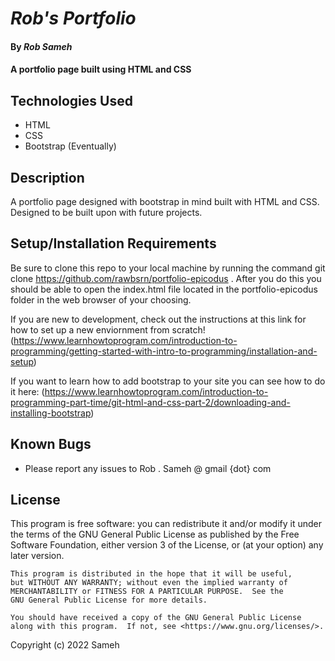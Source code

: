 # _Rob's Portfolio_

#### By _Rob Sameh_

#### A portfolio page built using HTML and CSS

## Technologies Used

* HTML
* CSS
* Bootstrap (Eventually)

## Description

A portfolio page designed with bootstrap in mind built with HTML and CSS. Designed to be built upon with future projects. 

## Setup/Installation Requirements

Be sure to clone this repo to your local machine by running the command git clone https://github.com/rawbsrn/portfolio-epicodus . After you do this you should be able to open the index.html file located in the portfolio-epicodus folder in the web browser of your choosing. 

If you are new to development, check out the instructions at this link for how to set up a new enviornment from scratch! (https://www.learnhowtoprogram.com/introduction-to-programming/getting-started-with-intro-to-programming/installation-and-setup)

If you want to learn how to add bootstrap to your site you can see how to do it here: (https://www.learnhowtoprogram.com/introduction-to-programming-part-time/git-html-and-css-part-2/downloading-and-installing-bootstrap)

## Known Bugs

* Please report any issues to Rob . Sameh @ gmail {dot} com

## License

 This program is free software: you can redistribute it and/or modify
    it under the terms of the GNU General Public License as published by
    the Free Software Foundation, either version 3 of the License, or
    (at your option) any later version.

    This program is distributed in the hope that it will be useful,
    but WITHOUT ANY WARRANTY; without even the implied warranty of
    MERCHANTABILITY or FITNESS FOR A PARTICULAR PURPOSE.  See the
    GNU General Public License for more details.

    You should have received a copy of the GNU General Public License
    along with this program.  If not, see <https://www.gnu.org/licenses/>.

Copyright (c) 2022 Sameh